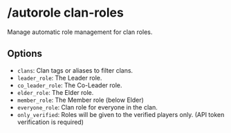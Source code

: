 # /autorole clan-roles

Manage automatic role management for clan roles.

## Options

- `clans`: Clan tags or aliases to filter clans.
- `leader_role`: The Leader role.
- `co_leader_role`: The Co-Leader role.
- `elder_role`: The Elder role.
- `member_role`: The Member role (below Elder)
- `everyone_role`: Clan role for everyone in the clan.
- `only_verified`: Roles will be given to the verified players only. (API token verification is required)

